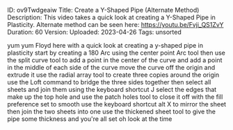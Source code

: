 ID: ov9Twdgeaiw
Title: Create a Y-Shaped Pipe (Alternate Method)
Description: This video takes a quick look at creating a Y-Shaped Pipe in Plasticity. Alternate method can be seen here: https://youtu.be/Fvji_QS1ZvY
Duration: 60
Version: 
Uploaded: 2023-04-26
Tags: unsorted

yum yum Floyd here with a quick look at
creating a y-shaped pipe in plasticity
start by creating a 180 Arc using the
center point Arc tool then use the split
curve tool to add a point in the center
of the curve and add a point in the
middle of each side of the curve move
the curve off the origin and extrude it
use the radial array tool to create
three copies around the origin use the
Loft command to bridge the three sides
together
then select all sheets and join them
using the keyboard shortcut J select the
edges that make up the top hole and use
the patch holes tool to close it off
with the fill preference set to smooth
use the keyboard shortcut alt X
to mirror the sheet then join the two
sheets into one use the thickened sheet
tool to give the pipe some thickness and
you're all set oh look at the time
